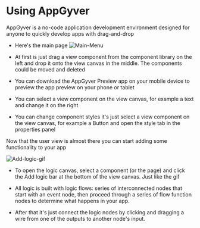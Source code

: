 # Using AppGyver
AppGyver is a no-code application development environment designed for anyone to quickly develop apps with drag-and-drop

* Here's the main page
![Main-Menu](https://user-images.githubusercontent.com/65680799/178284953-908bc07e-5006-4eb6-9961-1e5b3ded0cd2.png)

* At first is just drag a view component from the component library on the left and drop it onto the view canvas in the middle. The components could be moved and deleted

* You can download the AppGyver Preview app on your mobile device to preview the app preview on your phone or tablet

* You can select a view component on the view canvas, for example a text and change it on the right

* You can change component styles it's just select a view component on the view canvas, for example a Button and open the style tab in the properties panel

Now that the user view is almost there you can start adding some functionality to your app

![Add-logic-gif](https://user-images.githubusercontent.com/65680799/178285183-6aef62ba-433f-4304-b6bf-ba4b5cb18c88.gif)

* To open the logic canvas, select a component  (or the page) and click the Add logic bar at the bottom of the view canvas. Just like the gif

* All logic is built with logic flows: series of interconnected nodes that start with an event node, then proceed through a series of flow function nodes to determine what happens in your app. 

* After that it's just connect the logic nodes by clicking and dragging a wire from one of the outputs to another node's input.



